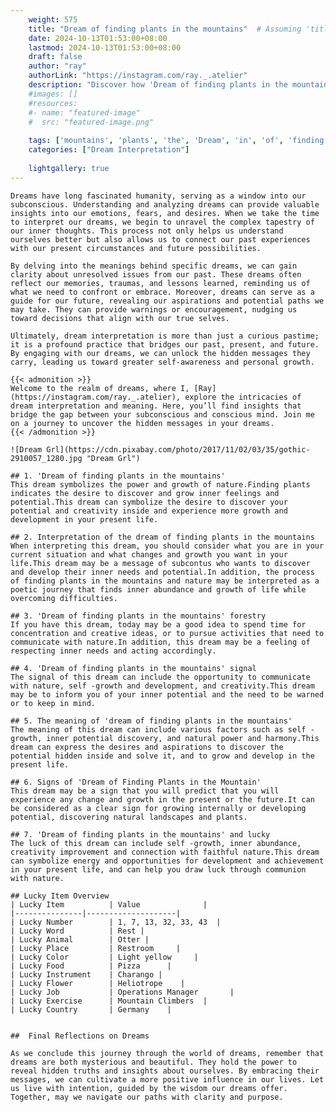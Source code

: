 ```yaml
---
    weight: 575
    title: "Dream of finding plants in the mountains"  # Assuming 'title' column exists
    date: 2024-10-13T01:53:00+08:00
    lastmod: 2024-10-13T01:53:00+08:00
    draft: false
    author: "ray"
    authorLink: "https://instagram.com/ray._.atelier"
    description: "Discover how 'Dream of finding plants in the mountains' can interpret your future and uncover its significant meanings in your life."
    #images: []
    #resources:
    #- name: "featured-image"
    #  src: "featured-image.png"
    
    tags: ['mountains', 'plants', 'the', 'Dream', 'in', 'of', 'finding']
    categories: ["Dream Interpretation"]
    
    lightgallery: true
---
```

    
    Dreams have long fascinated humanity, serving as a window into our subconscious. Understanding and analyzing dreams can provide valuable insights into our emotions, fears, and desires. When we take the time to interpret our dreams, we begin to unravel the complex tapestry of our inner thoughts. This process not only helps us understand ourselves better but also allows us to connect our past experiences with our present circumstances and future possibilities.
    
    By delving into the meanings behind specific dreams, we can gain clarity about unresolved issues from our past. These dreams often reflect our memories, traumas, and lessons learned, reminding us of what we need to confront or embrace. Moreover, dreams can serve as a guide for our future, revealing our aspirations and potential paths we may take. They can provide warnings or encouragement, nudging us toward decisions that align with our true selves.
    
    Ultimately, dream interpretation is more than just a curious pastime; it is a profound practice that bridges our past, present, and future. By engaging with our dreams, we can unlock the hidden messages they carry, leading us toward greater self-awareness and personal growth.
    
    {{< admonition >}}
    Welcome to the realm of dreams, where I, [Ray](https://instagram.com/ray._.atelier), explore the intricacies of dream interpretation and meaning. Here, you’ll find insights that bridge the gap between your subconscious and conscious mind. Join me on a journey to uncover the hidden messages in your dreams.
    {{< /admonition >}}
    
    ![Dream Grl](https://cdn.pixabay.com/photo/2017/11/02/03/35/gothic-2910057_1280.jpg "Dream Grl")
    
    ## 1. 'Dream of finding plants in the mountains'
    This dream symbolizes the power and growth of nature.Finding plants indicates the desire to discover and grow inner feelings and potential.This dream can symbolize the desire to discover your potential and creativity inside and experience more growth and development in your present life.
    
    ## 2. Interpretation of the dream of finding plants in the mountains
    When interpreting this dream, you should consider what you are in your current situation and what changes and growth you want in your life.This dream may be a message of subcontus who wants to discover and develop their inner needs and potential.In addition, the process of finding plants in the mountains and nature may be interpreted as a poetic journey that finds inner abundance and growth of life while overcoming difficulties.
    
    ## 3. 'Dream of finding plants in the mountains' forestry
    If you have this dream, today may be a good idea to spend time for concentration and creative ideas, or to pursue activities that need to communicate with nature.In addition, this dream may be a feeling of respecting inner needs and acting accordingly.
    
    ## 4. 'Dream of finding plants in the mountains' signal
    The signal of this dream can include the opportunity to communicate with nature, self -growth and development, and creativity.This dream may be to inform you of your inner potential and the need to be warned or to keep in mind.
    
    ## 5. The meaning of 'dream of finding plants in the mountains'
    The meaning of this dream can include various factors such as self -growth, inner potential discovery, and natural power and harmony.This dream can express the desires and aspirations to discover the potential hidden inside and solve it, and to grow and develop in the present life.
    
    ## 6. Signs of 'Dream of Finding Plants in the Mountain'
    This dream may be a sign that you will predict that you will experience any change and growth in the present or the future.It can be considered as a clear sign for growing internally or developing potential, discovering natural landscapes and plants.
    
    ## 7. 'Dream of finding plants in the mountains' and lucky
    The luck of this dream can include self -growth, inner abundance, creativity improvement and connection with faithful nature.This dream can symbolize energy and opportunities for development and achievement in your present life, and can help you draw luck through communion with nature.
    
    ## Lucky Item Overview
    | Lucky Item          | Value              |
    |---------------|--------------------|
    | Lucky Number        | 1, 7, 13, 32, 33, 43  |
    | Lucky Word          | Rest |
    | Lucky Animal        | Otter |
    | Lucky Place         | Restroom     |
    | Lucky Color         | Light yellow     |
    | Lucky Food          | Pizza      |
    | Lucky Instrument    | Charango |
    | Lucky Flower        | Heliotrope    |
    | Lucky Job           | Operations Manager       |
    | Lucky Exercise      | Mountain Climbers  |
    | Lucky Country       | Germany    |
    
    
    ##  Final Reflections on Dreams
    
    As we conclude this journey through the world of dreams, remember that dreams are both mysterious and beautiful. They hold the power to reveal hidden truths and insights about ourselves. By embracing their messages, we can cultivate a more positive influence in our lives. Let us live with intention, guided by the wisdom our dreams offer. Together, may we navigate our paths with clarity and purpose.
    